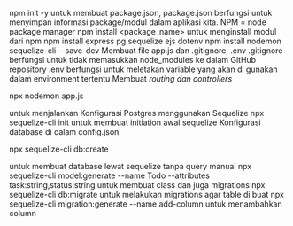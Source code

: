 npm init -y
untuk membuat package.json, package.json berfungsi untuk menyimpan informasi package/modul dalam aplikasi kita.
NPM = node package manager
npm install <package_name>
untuk menginstall modul dari npm
npm install express pg sequelize ejs dotenv
npm install nodemon sequelize-cli --save-dev
Membuat file app.js dan .gitignore, .env
.gitignore berfungsi untuk tidak memasukkan node_modules ke dalam GitHub repository
.env berfungsi untuk meletakan variable yang akan di gunakan dalam environment tertentu
Membuat _routing dan controllers__

npx nodemon app.js

untuk menjalankan
Konfigurasi Postgres menggunakan Sequelize
npx sequelize-cli init
untuk membuat initiation awal sequelize
Konfigurasi database di dalam config.json

npx sequelize-cli db:create

untuk membuat database lewat sequelize tanpa query manual
npx sequelize-cli model:generate --name Todo --attributes task:string,status:string
untuk membuat class dan juga migrations
npx sequelize-cli db:migrate
untuk melakukan migrations
agar table di buat
npx sequelize-cli migration:generate --name add-column
untuk menambahkan column